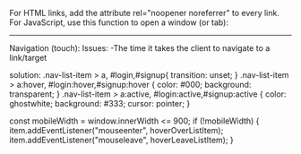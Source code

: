 For HTML links, add the attribute rel="noopener noreferrer" to every link.
For JavaScript, use this function to open a window (or tab):

__________________________________
Navigation (touch):
Issues:
-The time it takes the client to navigate to a link/target



solution:
 .nav-list-item > a,
  #login,#signup{
    transition: unset;
  }
  .nav-list-item > a:hover,
  #login:hover,#signup:hover {
    color: #000;
    background: transparent;
  }
  .nav-list-item > a:active,
  #login:active,#signup:active {
    color: ghostwhite;
    background: #333;
    cursor: pointer;
  }

  const mobileWidth = window.innerWidth <= 900;
if (!mobileWidth) {
  item.addEventListener("mouseenter", hoverOverListItem);
  item.addEventListener("mouseleave", hoverLeaveListItem);
}